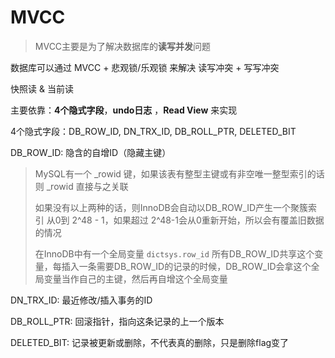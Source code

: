# MVCC

> MVCC主要是为了解决数据库的**读写并发**问题

数据库可以通过 MVCC + 悲观锁/乐观锁 来解决 读写冲突 + 写写冲突

快照读 & 当前读

主要依靠：**4个隐式字段**，**undo日志** ，**Read View** 来实现

4个隐式字段：DB_ROW_ID, DN_TRX_ID, DB_ROLL_PTR, DELETED_BIT

DB_ROW_ID: 隐含的自增ID（隐藏主键）

> MySQL有一个 _rowid 键，如果该表有整型主键或有非空唯一整型索引的话则 _rowid 直接与之关联
>
> 如果没有以上两种的话，则InnoDB会自动以DB_ROW_ID产生一个聚簇索引 从0到 2^48 - 1，如果超过 2^48-1会从0重新开始，所以会有覆盖旧数据的情况
>
> 在InnoDB中有一个全局变量 `dictsys.row_id` 所有DB_ROW_ID共享这个变量，每插入一条需要DB_ROW_ID的记录的时候，DB_ROW_ID会拿这个全局变量当作自己的主键，然后再自增这个全局变量

DN_TRX_ID: 最近修改/插入事务的ID

DB_ROLL_PTR: 回滚指针，指向这条记录的上一个版本

DELETED_BIT: 记录被更新或删除，不代表真的删除，只是删除flag变了
